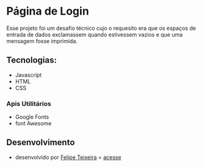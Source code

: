 # Página de  Login
Esse projeto foi um desafio técnico cujo o requesito era que os espaços de entrada de dados exclamassem quando estivessem vazios e que uma mensagem fosse imprimida.

## Tecnologias:

- Javascript
- HTML
- CSS
### Apis Utilitários

- Google Fonts
- font Awesome

## Desenvolvimento

- desenvolvido por [Felipe Teixeira](https://www.instagram.com/lipecode/)
= [acesse](https://feppeli.github.io/signup-desafio/)
